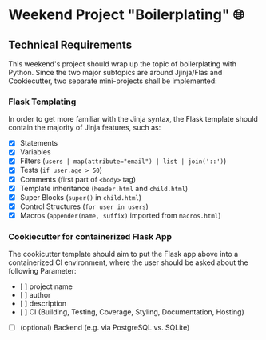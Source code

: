 # Weekend Project "Boilerplating" :globe_with_meridians:

## Technical Requirements
This weekend's project should wrap up the topic of boilerplating with Python.
Since the two major subtopics are around Jjinja/Flas and Cookiecutter, two separate
mini-projects shall be implemented:

### Flask Templating
In order to get more familiar with the Jinja syntax, the Flask template should contain the majority of Jinja features, such as:
- [x] Statements 
- [x] Variables 
- [x] Filters (`users | map(attribute="email") | list | join('::')`)
- [x] Tests (`if user.age > 50`)
- [x] Comments (first part of `<body>` tag)
- [x] Template inheritance (`header.html` and `child.html`)
- [x] Super Blocks (`super()` in `child.html`)
- [x] Control Structures (`for user in users`)
- [x] Macros (`appender(name, suffix)` imported from `macros.html`)

### Cookiecutter for containerized Flask App
The cookicutter template should aim to put the Flask app above into a containerized 
CI environment, where the user should be asked about the following Parameter:
- [ ] project name
- [ ] author
- [ ] description
- [ ] CI (Building, Testing, Coverage, Styling, Documentation, Hosting)
- [ ] (optional) Backend (e.g. via PostgreSQL vs. SQLite)
